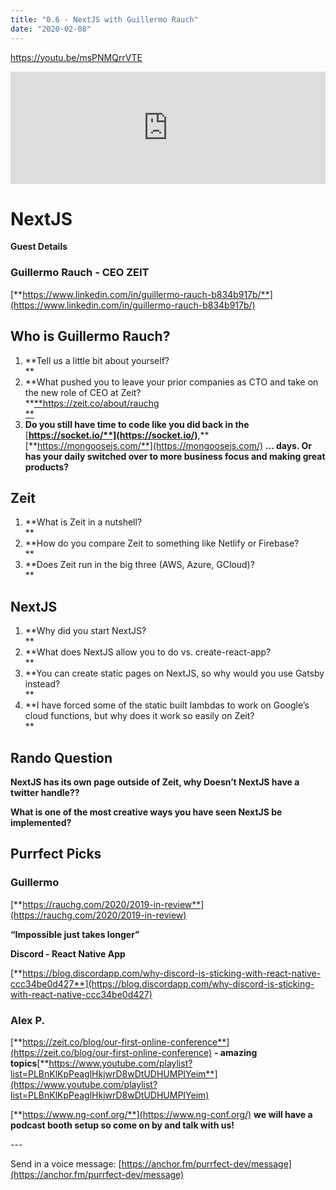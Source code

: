 ```yaml
---
title: "0.6 - NextJS with Guillermo Rauch"
date: "2020-02-08"
---
```


https://youtu.be/msPNMQrrVTE

<iframe style="width: 100%; height: 180px;" src="https://anchor.fm/purrfect-dev/embed/episodes/0-6---NextJS-with-Guillermo-Rauch-eani0n" width="100%" height="180px" frameborder="0" scrolling="no"></iframe>

# **NextJS**

**Guest Details**

### **Guillermo Rauch - CEO ZEIT**

[**https://www.linkedin.com/in/guillermo-rauch-b834b917b/**](https://www.linkedin.com/in/guillermo-rauch-b834b917b/)

## **Who is Guillermo Rauch?**

1. **Tell us a little bit about yourself?  
   **
2. **What pushed you to leave your prior companies as CTO and take on the new role of CEO at Zeit?  
   **[**https://zeit.co/about/rauchg  
   **](https://zeit.co/about/rauchg)
3. **Do you still have time to code like you did back in the** [**https://socket.io/**](https://socket.io/)**,** [**https://mongoosejs.com/**](https://mongoosejs.com/) **… days. Or has your daily switched over to more business focus and making great products?**

## **Zeit**

1. **What is Zeit in a nutshell?  
   **
2. **How do you compare Zeit to something like Netlify or Firebase?  
   **
3. **Does Zeit run in the big three (AWS, Azure, GCloud)?  
   **

## **NextJS**

1. **Why did you start NextJS?  
   **
2. **What does NextJS allow you to do vs. create-react-app?  
   **
3. **You can create static pages on NextJS, so why would you use Gatsby instead?  
   **
4. **I have forced some of the static built lambdas to work on Google’s cloud functions, but why does it work so easily on Zeit?  
   **

## **Rando Question**

**NextJS has its own page outside of Zeit, why Doesn’t NextJS have a twitter handle??**

**What is one of the most creative ways you have seen NextJS be implemented?**

## **Purrfect Picks**

### **Guillermo**

[**https://rauchg.com/2020/2019-in-review**](https://rauchg.com/2020/2019-in-review)

**“Impossible just takes longer”**

**Discord - React Native App**

[**https://blog.discordapp.com/why-discord-is-sticking-with-react-native-ccc34be0d427**](https://blog.discordapp.com/why-discord-is-sticking-with-react-native-ccc34be0d427)

### **Alex P.**

[**https://zeit.co/blog/our-first-online-conference**](https://zeit.co/blog/our-first-online-conference) **- amazing topics**[**https://www.youtube.com/playlist?list=PLBnKlKpPeaglHkjwrD8wDtUDHUMPIYeim**](https://www.youtube.com/playlist?list=PLBnKlKpPeaglHkjwrD8wDtUDHUMPIYeim)

[**https://www.ng-conf.org/**](https://www.ng-conf.org/) **we will have a podcast booth setup so come on by and talk with us!**

\---

Send in a voice message: [https://anchor.fm/purrfect-dev/message](https://anchor.fm/purrfect-dev/message)
